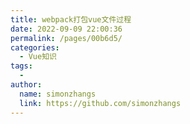 ```yaml
---
title: webpack打包vue文件过程
date: 2022-09-09 22:00:36
permalink: /pages/00b6d5/
categories:
  - Vue知识
tags:
  - 
author: 
  name: simonzhangs
  link: https://github.com/simonzhangs
---
```


